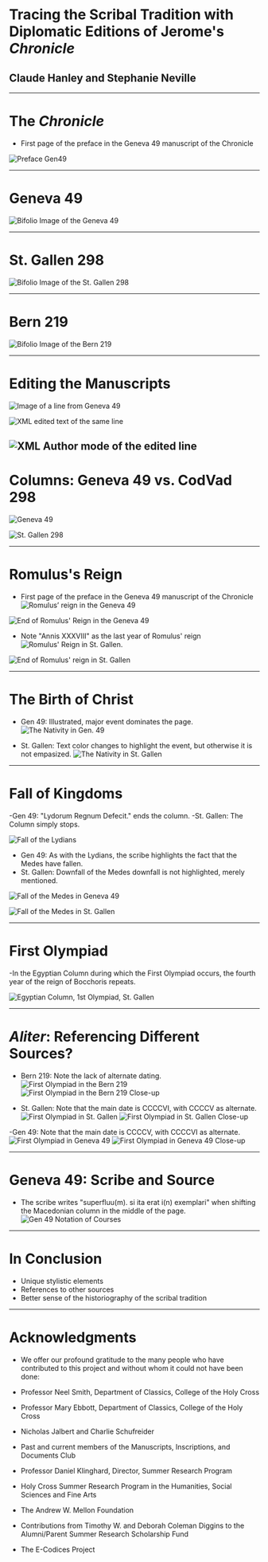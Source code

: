 # Tracing the Scribal Tradition with Diplomatic Editions of Jerome's *Chronicle* #

## Claude Hanley and Stephanie Neville

----------

# The *Chronicle*

- First page of the preface in the Geneva 49 manuscript of the Chronicle

![Preface Gen49](prefgen49.jpg)

----------

# Geneva 49

![Bifolio Image of the Geneva 49](gen49.jpg)


---------

# St. Gallen 298

![Bifolio Image of the St. Gallen 298](stgallen298.jpg)

--------

# Bern 219

![Bifolio Image of the Bern 219](bern219.jpg)

--------

# Editing the Manuscripts

![Image of a line from Geneva 49](linegen49.jpg)

![XML edited text of the same line](xmlgen49.jpg)

![XML Author mode of the edited line](authormodegen49.jpg)
--------

# Columns: Geneva 49 vs. CodVad 298

![Geneva 49](columnsgen49.jpg)

![St. Gallen 298](columnsstgallen298.jpg)

--------

# Romulus's Reign

- First page of the preface in the Geneva 49 manuscript of the Chronicle
![Romulus’ reign in the Geneva 49](romulusgen49.jpg)

![End of Romulus' Reign in the Geneva 49](romendgen49.jpg)

- Note "Annis XXXVIII" as the last year of Romulus' reign
![ Romulus' Reign in St. Gallen.](romulusstgallen298.jpg)

![End of Romulus' reign in St. Gallen](romendsstgallen298.jpg)

--------

# The Birth of Christ
- Gen 49: Illustrated, major event dominates the page.
![The Nativity in Gen. 49](jesusgen49.jpg)

- St. Gallen: Text color changes to highlight the event, but otherwise it is not empasized.
![The Nativity in St. Gallen](jesusstgallen298.jpg)

--------

# Fall of Kingdoms

-Gen 49: "Lydorum Regnum Defecit." ends the column.
-St. Gallen: The Column simply stops.

![Fall of the Lydians](lydiansgen49.jpg)

- Gen 49: As with the Lydians, the scribe highlights the fact that the Medes have fallen.
- St. Gallen: Downfall of the Medes downfall is not highlighted, merely mentioned.

![Fall of the Medes in Geneva 49](medesgen49.jpg)

![Fall of the Medes in St. Gallen](medesstgallen298.jpg)

--------

# First Olympiad

-In the Egyptian Column during which the First Olympiad occurs, the fourth year of the reign of Bocchoris repeats.

![Egyptian Column, 1st Olympiad, St. Gallen](1stolympiadstgallen298.jpg)



--------

# *Aliter*: Referencing Different Sources?

- Bern 219: Note the lack of alternate dating.
![First Olympiad in the Bern 219](aliter-1.jpg) ![First Olympiad in the Bern 219 Close-up](aliter-4.jpg)

- St. Gallen: Note that the main date is CCCCVI, with CCCCV as alternate.
![First Olympiad in St. Gallen](aliter-2.jpg) ![First Olympiad in St. Gallen Close-up](aliter-5.jpg)

-Gen 49: Note that the main date is CCCCV, with CCCCVI as alternate.
![First Olympiad in Geneva 49](aliter-3.jpg) ![First Olympiad in Geneva 49 Close-up](aliter-6.jpg)

--------

# Geneva 49: Scribe and Source

- The scribe writes "superfluu(m). si ita erat i(n) exemplari" when shifting the Macedonian column in the middle of the page.
![Gen 49 Notation of Courses](sourcegen49.jpg)



--------

# In Conclusion
- Unique stylistic elements
- References to other sources
- Better sense of the historiography of the scribal tradition
--------

# Acknowledgments

- We offer our profound gratitude to the many people who have contributed to this project and without whom it could not have been done:

- Professor Neel Smith, Department of Classics, College of the Holy Cross

- Professor Mary Ebbott, Department of Classics, College of the Holy Cross

- Nicholas Jalbert and Charlie Schufreider

- Past and current members of the Manuscripts, Inscriptions, and Documents Club

- Professor Daniel Klinghard, Director, Summer Research Program

- Holy Cross Summer Research Program in the Humanities, Social Sciences and Fine Arts

- The Andrew W. Mellon Foundation

- Contributions from Timothy W. and Deborah Coleman Diggins to the Alumni/Parent Summer Research Scholarship Fund

- The E-Codices Project
